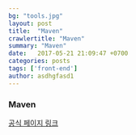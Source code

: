 ```yaml
---
bg: "tools.jpg"
layout: post
title:  "Maven"
crawlertitle: "Maven"
summary: "Maven"
date:   2017-05-21 21:09:47 +0700
categories: posts
tags: ['front-end']
author: asdhgfasd1
---
```



### Maven

[공식 페이지 링크](https://maven.apache.org/)
